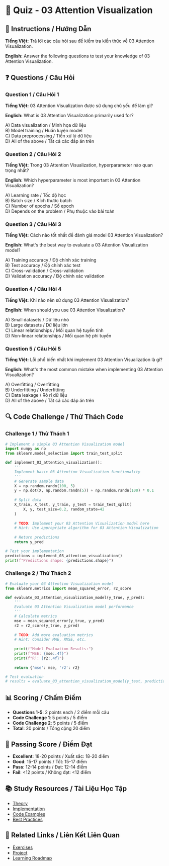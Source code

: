 # 🧠 Quiz - 03 Attention Visualization

## 📝 Instructions / Hướng Dẫn

**Tiếng Việt:** Trả lời các câu hỏi sau để kiểm tra kiến thức về 03 Attention Visualization.

**English:** Answer the following questions to test your knowledge of 03 Attention Visualization.

## ❓ Questions / Câu Hỏi

### Question 1 / Câu Hỏi 1
**Tiếng Việt:** 03 Attention Visualization được sử dụng chủ yếu để làm gì?

**English:** What is 03 Attention Visualization primarily used for?

A) Data visualization / Minh họa dữ liệu  
B) Model training / Huấn luyện model  
C) Data preprocessing / Tiền xử lý dữ liệu  
D) All of the above / Tất cả các đáp án trên

### Question 2 / Câu Hỏi 2
**Tiếng Việt:** Trong 03 Attention Visualization, hyperparameter nào quan trọng nhất?

**English:** Which hyperparameter is most important in 03 Attention Visualization?

A) Learning rate / Tốc độ học  
B) Batch size / Kích thước batch  
C) Number of epochs / Số epoch  
D) Depends on the problem / Phụ thuộc vào bài toán

### Question 3 / Câu Hỏi 3
**Tiếng Việt:** Cách nào tốt nhất để đánh giá model 03 Attention Visualization?

**English:** What's the best way to evaluate a 03 Attention Visualization model?

A) Training accuracy / Độ chính xác training  
B) Test accuracy / Độ chính xác test  
C) Cross-validation / Cross-validation  
D) Validation accuracy / Độ chính xác validation

### Question 4 / Câu Hỏi 4
**Tiếng Việt:** Khi nào nên sử dụng 03 Attention Visualization?

**English:** When should you use 03 Attention Visualization?

A) Small datasets / Dữ liệu nhỏ  
B) Large datasets / Dữ liệu lớn  
C) Linear relationships / Mối quan hệ tuyến tính  
D) Non-linear relationships / Mối quan hệ phi tuyến

### Question 5 / Câu Hỏi 5
**Tiếng Việt:** Lỗi phổ biến nhất khi implement 03 Attention Visualization là gì?

**English:** What's the most common mistake when implementing 03 Attention Visualization?

A) Overfitting / Overfitting  
B) Underfitting / Underfitting  
C) Data leakage / Rò rỉ dữ liệu  
D) All of the above / Tất cả các đáp án trên

## 🔍 Code Challenge / Thử Thách Code

### Challenge 1 / Thử Thách 1
```python
# Implement a simple 03 Attention Visualization model
import numpy as np
from sklearn.model_selection import train_test_split

def implement_03_attention_visualization():
    '''
    Implement basic 03 Attention Visualization functionality
    '''
    # Generate sample data
    X = np.random.randn(100, 5)
    y = np.dot(X, np.random.randn(5)) + np.random.randn(100) * 0.1
    
    # Split data
    X_train, X_test, y_train, y_test = train_test_split(
        X, y, test_size=0.2, random_state=42
    )
    
    # TODO: Implement your 03 Attention Visualization model here
    # Hint: Use appropriate algorithm for 03 Attention Visualization
    
    # Return predictions
    return y_pred

# Test your implementation
predictions = implement_03_attention_visualization()
print(f"Predictions shape: {predictions.shape}")
```

### Challenge 2 / Thử Thách 2
```python
# Evaluate your 03 Attention Visualization model
from sklearn.metrics import mean_squared_error, r2_score

def evaluate_03_attention_visualization_model(y_true, y_pred):
    '''
    Evaluate 03 Attention Visualization model performance
    '''
    # Calculate metrics
    mse = mean_squared_error(y_true, y_pred)
    r2 = r2_score(y_true, y_pred)
    
    # TODO: Add more evaluation metrics
    # Hint: Consider MAE, RMSE, etc.
    
    print(f"Model Evaluation Results:")
    print(f"MSE: {mse:.4f}")
    print(f"R²: {r2:.4f}")
    
    return {'mse': mse, 'r2': r2}

# Test evaluation
# results = evaluate_03_attention_visualization_model(y_test, predictions)
```

## 📊 Scoring / Chấm Điểm

- **Questions 1-5**: 2 points each / 2 điểm mỗi câu
- **Code Challenge 1**: 5 points / 5 điểm
- **Code Challenge 2**: 5 points / 5 điểm
- **Total**: 20 points / Tổng cộng 20 điểm

## 🎯 Passing Score / Điểm Đạt

- **Excellent**: 18-20 points / Xuất sắc: 18-20 điểm
- **Good**: 15-17 points / Tốt: 15-17 điểm  
- **Pass**: 12-14 points / Đạt: 12-14 điểm
- **Fail**: <12 points / Không đạt: <12 điểm

## 📚 Study Resources / Tài Liệu Học Tập

- [Theory](./THEORY_03_attention_visualization.md)
- [Implementation](./IMPLEMENTATION_03_attention_visualization.md)
- [Code Examples](./CODE_EXAMPLES_03_attention_visualization.md)
- [Best Practices](./BEST_PRACTICES_03_attention_visualization.md)

## 🔗 Related Links / Liên Kết Liên Quan

- [Exercises](./EXERCISES_03_attention_visualization.md)
- [Project](./PROJECT_03_attention_visualization.md)
- [Learning Roadmap](./LEARNING_ROADMAP_03_attention_visualization.md)
